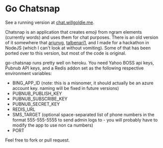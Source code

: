 Go Chatsnap
========
See a running version at [chat.willgoldie.me](http://chat.willgoldie.me/).

Chatsnap is an application that creates emoji from ngram elements (currently words) and uses them for chat purposes.
There is an old version of it somewhere that [arjunyg](https://github.com/arjunyg), [talbenari1](https://github.com/talbenari1), and I made for a hackathon in NodeJS (which I can't look at without vomiting). Some of that has been ported over to this version, but most of the code is original.

go-chatsnap runs pretty well on heroku. 
You need Yahoo BOSS api keys, Pubnub API keys, and a Redis addon set as the following respective environment variables:


- BING_APP_ID (note: this is a misnomer, it should actually be an azure account key. naming will be fixed in future versions)
- PUBNUB_PUBLISH_KEY
- PUBNUB_SUBSCRIBE_KEY
- PUBNUB_SECRET_KEY
- REDIS_URL
- SMS_TARGET (optional space-separated list of phone numbers in the format 555-555-5555 to send admin logs to - you will probably have to modify the app to use non ca numbers)
- PORT


Feel free to fork or pull request.
